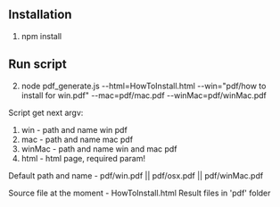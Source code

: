 ## Installation
1) npm install

## Run script
2) node pdf_generate.js --html=HowToInstall.html --win="pdf/how to install for win.pdf" --mac=pdf/mac.pdf --winMac=pdf/winMac.pdf

Script get next argv:
1. win - path and name win pdf
2. mac - path and name mac pdf
3. winMac - path and name win and mac pdf
4. html - html page, required param!

Default path and name - pdf/win.pdf || pdf/osx.pdf || pdf/winMac.pdf

Source file at the moment - HowToInstall.html
Result files in 'pdf' folder
